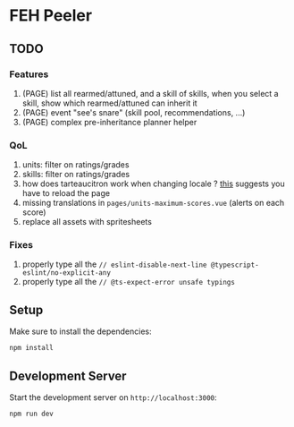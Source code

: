 # FEH Peeler

## TODO

### Features

1. (PAGE) list all rearmed/attuned, and a skill of skills, when you select a skill, show which rearmed/attuned can inherit it
1. (PAGE) event "see's snare" (skill pool, recommendations, ...)
1. (PAGE) complex pre-inheritance planner helper

### QoL

1. units: filter on ratings/grades
1. skills: filter on ratings/grades
1. how does tarteaucitron work when changing locale ? [this](https://github.com/AmauriC/tarteaucitron.js/issues/353#issuecomment-536913252) suggests you have to reload the page
1. missing translations in `pages/units-maximum-scores.vue` (alerts on each score)
1. replace all assets with spritesheets

### Fixes

1. properly type all the `// eslint-disable-next-line @typescript-eslint/no-explicit-any`
1. properly type all the `// @ts-expect-error unsafe typings`

## Setup

Make sure to install the dependencies:

```bash
npm install
```

## Development Server

Start the development server on `http://localhost:3000`:

```bash
npm run dev
```
